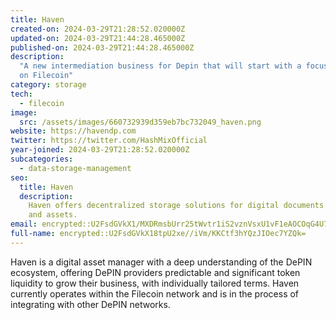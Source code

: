 ```yaml
---
title: Haven
created-on: 2024-03-29T21:28:52.020000Z
updated-on: 2024-03-29T21:44:28.465000Z
published-on: 2024-03-29T21:44:28.465000Z
description:
  "A new intermediation business for Depin that will start with a focus
  on Filecoin"
category: storage
tech:
  - filecoin
image:
  src: /assets/images/660732939d359eb7bc732049_haven.png
website: https://havendp.com
twitter: https://twitter.com/HashMixOfficial
year-joined: 2024-03-29T21:28:52.020000Z
subcategories:
  - data-storage-management
seo:
  title: Haven
  description:
    Haven offers decentralized storage solutions for digital documents
    and assets.
email: encrypted::U2FsdGVkX1/MXDRmsbUrr25tWvtr1iS2vznVsxU1vF1eAOCOqG4U7vj1hBO89Uiq
full-name: encrypted::U2FsdGVkX18tpU2xe//iVm/KKCtf3hYQzJIOec7YZQk=
---
```


Haven is a digital asset manager with a deep understanding of the DePIN ecosystem, offering DePIN providers predictable and significant token liquidity to grow their business, with individually tailored terms. Haven currently operates within the Filecoin network and is in the process of integrating with other DePIN networks.
